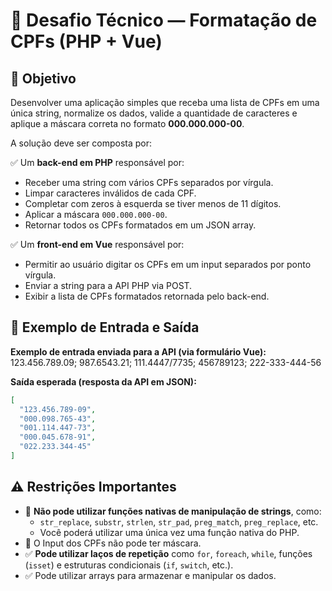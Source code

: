 # 🚀 Desafio Técnico — Formatação de CPFs (PHP + Vue)

## 🎯 Objetivo

Desenvolver uma aplicação simples que receba uma lista de CPFs em uma única string, normalize os dados, valide a quantidade de caracteres e aplique a máscara correta no formato **000.000.000-00**.

A solução deve ser composta por:

✅ Um **back-end em PHP** responsável por:
- Receber uma string com vários CPFs separados por vírgula.
- Limpar caracteres inválidos de cada CPF.
- Completar com zeros à esquerda se tiver menos de 11 dígitos.
- Aplicar a máscara `000.000.000-00`.
- Retornar todos os CPFs formatados em um JSON array.

✅ Um **front-end em Vue** responsável por:
- Permitir ao usuário digitar os CPFs em um input separados por ponto vírgula.
- Enviar a string para a API PHP via POST.
- Exibir a lista de CPFs formatados retornada pelo back-end.

## 🔎 Exemplo de Entrada e Saída

**Exemplo de entrada enviada para a API (via formulário Vue):**
123.456.789.09; 987.6543.21; 111.4447/7735; 456789123; 222-333-444-56

**Saída esperada (resposta da API em JSON):**

```json
[
  "123.456.789-09",
  "000.098.765-43",
  "001.114.447-73",
  "000.045.678-91",
  "022.233.344-45"
]
```

## ⚠️ Restrições Importantes

- 🚫 **Não pode utilizar funções nativas de manipulação de strings**, como:
  - `str_replace`, `substr`, `strlen`, `str_pad`, `preg_match`, `preg_replace`, etc.
  - Você poderá utilizar uma única vez uma função nativa do PHP.
- 🚫 O Input dos CPFs não pode ter máscara.
- ✅ **Pode utilizar laços de repetição** como `for`, `foreach`, `while`, funções (`isset`) e estruturas condicionais (`if`, `switch`, etc.).
- ✅ Pode utilizar arrays para armazenar e manipular os dados.

